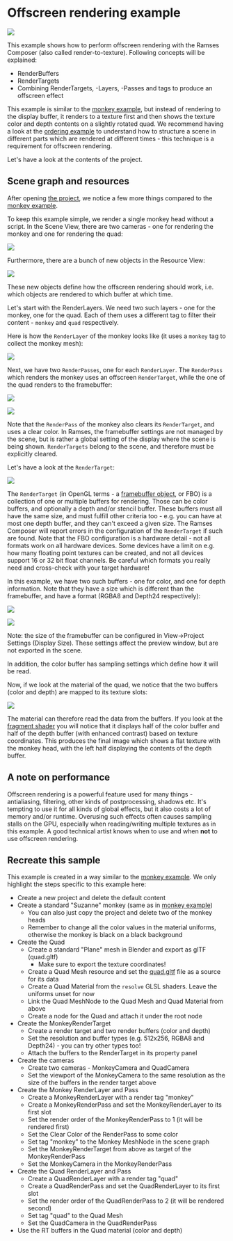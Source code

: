 <!--
SPDX-License-Identifier: MPL-2.0

This file is part of Ramses Composer
(see https://github.com/bmwcarit/ramses-composer-docs).

This Source Code Form is subject to the terms of the Mozilla Public License, v. 2.0.
If a copy of the MPL was not distributed with this file, You can obtain one at http://mozilla.org/MPL/2.0/.
-->

# Offscreen rendering example

![](./docs/viewport_preview.png)

This example shows how to perform offscreen rendering with the Ramses Composer (also called render-to-texture).
Following concepts will be explained:

* RenderBuffers
* RenderTargets
* Combining RenderTargets, -Layers, -Passes and tags to produce an offscreen effect

This example is similar to the [monkey example](../monkey/README.md), but instead of rendering to the display buffer,
it renders to a texture first and then shows the texture color and depth contents on a slightly rotated quad. We recommend
having a look at the [ordering example](../ordering/README.md) to understand how to structure a scene in different
parts which are rendered at different
times - this technique is a requirement for offscreen rendering.

Let's have a look at the contents of the project.

## Scene graph and resources

After opening [the project](./offscreen.rca), we notice a few more things compared to the [monkey example](../monkey/README.md).

To keep this example simple, we render a single monkey head without a script.
In the Scene View, there are two cameras - one for rendering the monkey and one for rendering the quad:

![](./docs/cameras.png)

Furthermore, there are a bunch of new objects in the Resource View:

![](./docs/resources.png)

These new objects define how the offscreen rendering should work, i.e. which objects are
rendered to which buffer at which time.

Let's start with the RenderLayers. We need two such layers - one for the monkey, one for the quad.
Each of them uses a different tag to filter their content - `monkey` and `quad` respectively.

Here is how the `RenderLayer` of the monkey looks like (it uses a `monkey` tag to collect the monkey mesh):

![](./docs/renderlayer.png)

Next, we have two `RenderPasses`, one for each `RenderLayer`. The `RenderPass` which renders the monkey
uses an offscreen `RenderTarget`, while the one of the quad renders to the framebuffer:

![](./docs/monkeypass.png)

![](./docs/quadpass.png)

Note that the `RenderPass` of the monkey also clears its `RenderTarget`, and uses a clear color.
In Ramses, the framebuffer
settings are not managed by the scene, but is rather a global setting of the display where the scene is being shown.
`RenderTargets` belong to the scene, and therefore must be explicitly cleared.

Let's have a look at the `RenderTarget`:

![](./docs/rendertarget.png)

The `RenderTarget` (in OpenGL terms - a [framebuffer object](https://www.khronos.org/opengl/wiki/Framebuffer_Object), or FBO)
is a collection of one or multiple buffers for rendering.
Those can be color buffers, and optionally a depth and/or stencil buffer. These buffers must all have the same size, and must
fulfill other criteria too - e.g. you can have at most one depth buffer, and they can't exceed a given size. The Ramses Composer
will report errors in the configuration of the `RenderTarget` if such are found. Note that the FBO configuration is a hardware
detail - not all formats work on all hardware devices. Some devices have a limit on e.g. how many floating point textures can
be created, and not all devices support 16 or 32 bit float channels. Be careful which formats you really need and cross-check
with your target hardware!

In this example, we have two such buffers - one for color, and one for depth information. Note that they have
a size which is different than the framebuffer, and have a format (RGBA8 and Depth24 respectively):

![](./docs/colorbuffer.png)

![](./docs/depthbuffer.png)

Note: the size of the framebuffer can be configured in View->Project Settings (Display Size). These settings affect the preview
window, but are not exported in the scene.

In addition, the color buffer has sampling settings which define how it will be read.

Now, if we look at the material of the quad, we notice that the two buffers (color and depth) are mapped
to its texture slots:

![](./docs/mapped_buffers.png)

The material can therefore read the data from the buffers. If you look at the
[fragment shader](https://github.com/bmwcarit/ramses-composer-docs/blob/master/basics/offscreen/shaders/resolve.frag#L13)
you will notice
that it displays half of the color buffer and half of the depth buffer (with enhanced contrast) based on
texture coordinates. This produces the final image which shows a flat texture with the monkey head, with the
left half displaying the contents of the depth buffer.

## A note on performance

Offscreen rendering is a powerful feature used for many things - antialiasing, filtering, other kinds of postprocessing,
shadows etc. It's tempting to use it for all kinds of global effects, but it also costs a lot of memory and/or runtime.
Overusing such effects often causes sampling stalls on the GPU, especially when reading/writing multiple textures as in
this example. A good technical artist knows when to use and when **not** to use offscreen rendering.

## Recreate this sample

This example is created in a way similar to the [monkey example](../monkey/README.md#recreate-monkey-sample).
We only highlight the steps specific to this example here:

* Create a new project and delete the default content
* Create a standard "Suzanne" monkey (same as in [monkey example](../monkey/README.md))
    * You can also just copy the project and delete two of the monkey heads
    * Remember to change all the color values in the material uniforms, otherwise the monkey is black on a
    black background
* Create the Quad
    * Create a standard "Plane" mesh in Blender and export as glTF (quad.gltf)
        * Make sure to export the texture coordinates!
    * Create a Quad Mesh resource and set the [quad.gltf](./meshes/quad.gltf) file as a source for its data
    * Create a Quad Material from the `resolve` GLSL shaders. Leave the uniforms unset for now
    * Link the Quad MeshNode to the Quad Mesh and Quad Material from above
    * Create a node for the Quad and attach it under the root node
* Create the MonkeyRenderTarget
    * Create a render target and two render buffers (color and depth)
    * Set the resolution and buffer types (e.g. 512x256, RGBA8 and Depth24) - you can try other types too!
    * Attach the buffers to the RenderTarget in its property panel
* Create the cameras
    * Create two cameras - MonkeyCamera and QuadCamera
    * Set the viewport of the MonkeyCamera to the same resolution as the size of the buffers in the render target above
* Create the Monkey RenderLayer and Pass
    * Create a MonkeyRenderLayer with a render tag "monkey"
    * Create a MonkeyRenderPass and set the MonkeyRenderLayer to its first slot
    * Set the render order of the MonkeyRenderPass to 1 (it will be rendered first)
    * Set the Clear Color of the RenderPass to some color
    * Set tag "monkey" to the Monkey MeshNode in the scene graph
    * Set the MonkeyRenderTarget from above as target of the MonkeyRenderPass
    * Set the MonkeyCamera in the MonkeyRenderPass
* Create the Quad RenderLayer and Pass
    * Create a QuadRenderLayer with a render tag "quad"
    * Create a QuadRenderPass and set the QuadRenderLayer to its first slot
    * Set the render order of the QuadRenderPass to 2 (it will be rendered second)
    * Set tag "quad" to the Quad Mesh
    * Set the QuadCamera in the QuadRenderPass
* Use the RT buffers in the Quad material (color and depth)
